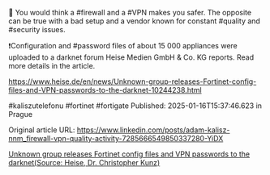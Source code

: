 🤔 You would think a #firewall and a #VPN makes you safer. The opposite can be true with a bad setup and a vendor known for constant #quality and #security issues.


❗Configuration and #password files of about 15 000 appliances were uploaded to a darknet forum Heise Medien GmbH & Co. KG reports. Read more details in the article.


https://www.heise.de/en/news/Unknown-group-releases-Fortinet-config-files-and-VPN-passwords-to-the-darknet-10244238.html


#kaliszutelefonu #fortinet #fortigate
Published: 2025-01-16T15:37:46.623 in Prague

Original article URL: https://www.linkedin.com/posts/adam-kalisz-nnm_firewall-vpn-quality-activity-7285666549850337280-YiDX

[Unknown group releases Fortinet config files and VPN passwords to the darknet(Source: Heise, Dr. Christopher Kunz)](./media/fortinet-leak.png)